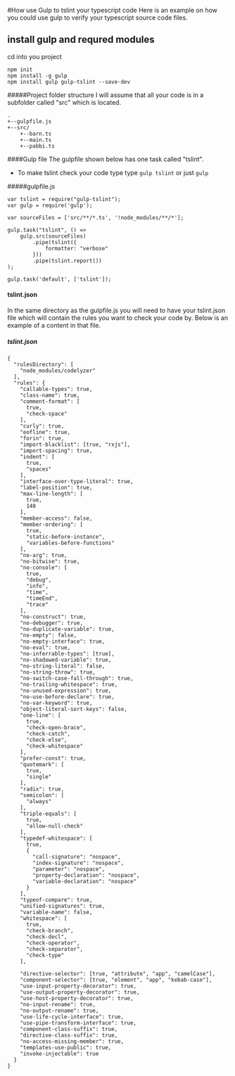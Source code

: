 #How use Gulp to tslint your typescript code
Here is an example on how you could use gulp to verify your typescript source code files.


## install gulp and requred modules
cd into you project
```
npm init
npm install -g gulp
npm install gulp gulp-tslint --save-dev

```

#####Project folder structure
I will assume that all your code is in a subfolder called "src" which is located.
```
.
+--gulpfile.js
+--src/
    +--barn.ts
    +--main.ts
    +--pabbi.ts

```

####Gulp file
The gulpfile shown below has one task called "tslint".
- To make tslint check your code type type `gulp tslint` or just `gulp`

#####gulpfile.js
```
var tslint = require("gulp-tslint");
var gulp = require('gulp');

var sourceFiles = ['src/**/*.ts', '!node_modules/**/*'];

gulp.task("tslint", () =>
    gulp.src(sourceFiles)
        .pipe(tslint({
            formatter: "verbose"
        }))
        .pipe(tslint.report())
);

gulp.task('default', ['tslint']);
```

#### tslint.json
In the same directory as the gulpfile.js you will need to have your tslint.json 
file which will contain the rules you want to check your code by.  Below is an example of a content in that file.
##### tslint.json
```
{
  "rulesDirectory": [
    "node_modules/codelyzer"
  ],
  "rules": {
    "callable-types": true,
    "class-name": true,
    "comment-format": [
      true,
      "check-space"
    ],
    "curly": true,
    "eofline": true,
    "forin": true,
    "import-blacklist": [true, "rxjs"],
    "import-spacing": true,
    "indent": [
      true,
      "spaces"
    ],
    "interface-over-type-literal": true,
    "label-position": true,
    "max-line-length": [
      true,
      140
    ],
    "member-access": false,
    "member-ordering": [
      true,
      "static-before-instance",
      "variables-before-functions"
    ],
    "no-arg": true,
    "no-bitwise": true,
    "no-console": [
      true,
      "debug",
      "info",
      "time",
      "timeEnd",
      "trace"
    ],
    "no-construct": true,
    "no-debugger": true,
    "no-duplicate-variable": true,
    "no-empty": false,
    "no-empty-interface": true,
    "no-eval": true,
    "no-inferrable-types": [true],
    "no-shadowed-variable": true,
    "no-string-literal": false,
    "no-string-throw": true,
    "no-switch-case-fall-through": true,
    "no-trailing-whitespace": true,
    "no-unused-expression": true,
    "no-use-before-declare": true,
    "no-var-keyword": true,
    "object-literal-sort-keys": false,
    "one-line": [
      true,
      "check-open-brace",
      "check-catch",
      "check-else",
      "check-whitespace"
    ],
    "prefer-const": true,
    "quotemark": [
      true,
      "single"
    ],
    "radix": true,
    "semicolon": [
      "always"
    ],
    "triple-equals": [
      true,
      "allow-null-check"
    ],
    "typedef-whitespace": [
      true,
      {
        "call-signature": "nospace",
        "index-signature": "nospace",
        "parameter": "nospace",
        "property-declaration": "nospace",
        "variable-declaration": "nospace"
      }
    ],
    "typeof-compare": true,
    "unified-signatures": true,
    "variable-name": false,
    "whitespace": [
      true,
      "check-branch",
      "check-decl",
      "check-operator",
      "check-separator",
      "check-type"
    ],

    "directive-selector": [true, "attribute", "app", "camelCase"],
    "component-selector": [true, "element", "app", "kebab-case"],
    "use-input-property-decorator": true,
    "use-output-property-decorator": true,
    "use-host-property-decorator": true,
    "no-input-rename": true,
    "no-output-rename": true,
    "use-life-cycle-interface": true,
    "use-pipe-transform-interface": true,
    "component-class-suffix": true,
    "directive-class-suffix": true,
    "no-access-missing-member": true,
    "templates-use-public": true,
    "invoke-injectable": true
  }
}

```

